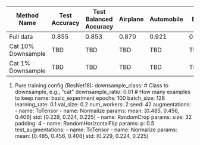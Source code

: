 | Method Name         | Test Accuracy | Test Balanced Accuracy | Airplane | Automobile | Bird | Cat | Deer | Dog | Frog | Horse | Ship | Truck |
|---------------------|---------------|------------------------|----------|------------|------|-----|------|-----|------|-------|------|-------|
| Full data           | 0.855         | 0.853                  | 0.870    | 0.921      | 0.820 | 0.707 | 0.865 | 0.778 | 0.897 | 0.868 | 0.924 | 0.904 |
| Cat 10% Downsample  | TBD           | TBD                    | TBD      | TBD        | TBD  | TBD | TBD  | TBD | TBD  | TBD   | TBD  | TBD   |
| Cat 1% Downsample   | TBD           | TBD                    | TBD      | TBD        | TBD  | TBD | TBD  | TBD | TBD  | TBD   | TBD  | TBD   |




1. Pure training config (ResNet18):
    downsample_class: # Class to downsample, e.g., "cat"
    downsample_ratio: 0.01 # How many examples to keep
    name: basic_experiment
    epochs: 100
    batch_size: 128
    learning_rate: 0.1
    val_size: 0.2
    num_workers: 2
    seed: 42
    augmentations:
        - name: ToTensor
        - name: Normalize
          params:
              mean: [0.485, 0.456, 0.406]
              std: [0.229, 0.224, 0.225]
        - name: RandomCrop
          params:
              size: 32
              padding: 4
        - name: RandomHorizontalFlip
          params:
              p: 0.5
    test_augmentations:
        - name: ToTensor
        - name: Normalize
          params:
              mean: [0.485, 0.456, 0.406]
              std: [0.229, 0.224, 0.225]
